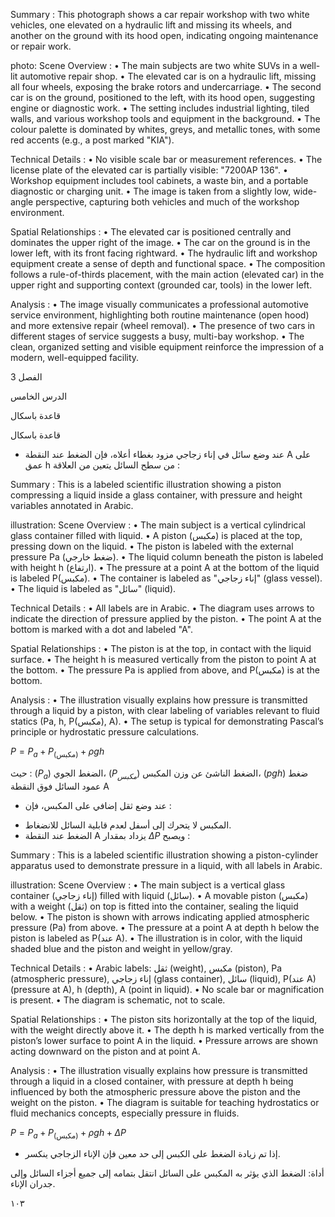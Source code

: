 Summary : This photograph shows a car repair workshop with two white vehicles, one elevated on a hydraulic lift and missing its wheels, and another on the ground with its hood open, indicating ongoing maintenance or repair work.

photo:
Scene Overview :
  • The main subjects are two white SUVs in a well-lit automotive repair shop.
  • The elevated car is on a hydraulic lift, missing all four wheels, exposing the brake rotors and undercarriage.
  • The second car is on the ground, positioned to the left, with its hood open, suggesting engine or diagnostic work.
  • The setting includes industrial lighting, tiled walls, and various workshop tools and equipment in the background.
  • The colour palette is dominated by whites, greys, and metallic tones, with some red accents (e.g., a post marked "KIA").

Technical Details :
  • No visible scale bar or measurement references.
  • The license plate of the elevated car is partially visible: "7200AP 136".
  • Workshop equipment includes tool cabinets, a waste bin, and a portable diagnostic or charging unit.
  • The image is taken from a slightly low, wide-angle perspective, capturing both vehicles and much of the workshop environment.

Spatial Relationships :
  • The elevated car is positioned centrally and dominates the upper right of the image.
  • The car on the ground is in the lower left, with its front facing rightward.
  • The hydraulic lift and workshop equipment create a sense of depth and functional space.
  • The composition follows a rule-of-thirds placement, with the main action (elevated car) in the upper right and supporting context (grounded car, tools) in the lower left.

Analysis :
  • The image visually communicates a professional automotive service environment, highlighting both routine maintenance (open hood) and more extensive repair (wheel removal).
  • The presence of two cars in different stages of service suggests a busy, multi-bay workshop.
  • The clean, organized setting and visible equipment reinforce the impression of a modern, well-equipped facility. <!-- figure, from page 0 (l=0.000,t=0.004,r=0.997,b=0.397), with ID 525466f7-0597-43d6-a50b-eafe9cadf5bb -->

3
الفصل

الدرس الخامس <!-- text, from page 0 (l=0.731,t=0.379,r=0.938,b=0.489), with ID 289800c2-5a2d-4eb5-8dea-90e99d39019b -->

قاعدة باسكال <!-- text, from page 0 (l=0.255,t=0.419,r=0.544,b=0.469), with ID c8eb13e3-df9a-401a-a2bb-64817b46f502 -->

قاعدة باسكال <!-- text, from page 0 (l=0.369,t=0.509,r=0.627,b=0.547), with ID 7c0d4138-56f0-49f9-92dc-f33fe2c487fd -->

* عند وضع سائل في إناء زجاجي مزود بغطاء أعلاه، فإن الضغط عند النقطة A على عمق h من سطح السائل يتعين من العلاقة : <!-- text, from page 0 (l=0.346,t=0.546,r=0.935,b=0.603), with ID 955e43c7-62c1-4844-b57a-642b5aaf9b04 -->

Summary : This is a labeled scientific illustration showing a piston compressing a liquid inside a glass container, with pressure and height variables annotated in Arabic.

illustration:
Scene Overview :
  • The main subject is a vertical cylindrical glass container filled with liquid.
  • A piston (مكبس) is placed at the top, pressing down on the liquid.
  • The piston is labeled with the external pressure Pa (ضغط خارجي).
  • The liquid column beneath the piston is labeled with height h (ارتفاع).
  • The pressure at a point A at the bottom of the liquid is labeled P(مكبس).
  • The container is labeled as "إناء زجاجي" (glass vessel).
  • The liquid is labeled as "سائل" (liquid).

Technical Details :
  • All labels are in Arabic.
  • The diagram uses arrows to indicate the direction of pressure applied by the piston.
  • The point A at the bottom is marked with a dot and labeled "A".

Spatial Relationships :
  • The piston is at the top, in contact with the liquid surface.
  • The height h is measured vertically from the piston to point A at the bottom.
  • The pressure Pa is applied from above, and P(مكبس) is at the bottom.

Analysis :
  • The illustration visually explains how pressure is transmitted through a liquid by a piston, with clear labeling of variables relevant to fluid statics (Pa, h, P(مكبس), A).
  • The setup is typical for demonstrating Pascal’s principle or hydrostatic pressure calculations. <!-- figure, from page 0 (l=0.049,t=0.542,r=0.252,b=0.689), with ID d5370188-e77b-48ae-a179-61cf23bfb4ab -->

$P = P_a + P_{\text{(مكبس)}} + \rho gh$ <!-- text, from page 0 (l=0.353,t=0.605,r=0.589,b=0.646), with ID ccbb948c-dae8-4e57-8e26-b5eecff120c4 -->

حيث : $(P_a)$ الضغط الجوي، $(P_{مكبس})$ الضغط الناشئ عن وزن المكبس،
$(pgh)$ ضغط عمود السائل فوق النقطة A

* عند وضع ثقل إضافي على المكبس، فإن :

- المكبس لا يتحرك إلى أسفل لعدم قابلية السائل للانضغاط.
- الضغط عند النقطة A يزداد بمقدار $\Delta P$ ويصبح : <!-- text, from page 0 (l=0.350,t=0.650,r=0.936,b=0.791), with ID 18630ceb-6a55-4e29-9e70-2fe4f457dd3e -->

Summary : This is a labeled scientific illustration showing a piston-cylinder apparatus used to demonstrate pressure in a liquid, with all labels in Arabic.

illustration:
Scene Overview :
  • The main subject is a vertical glass container (إناء زجاجي) filled with liquid (سائل).
  • A movable piston (مكبس) with a weight (ثقل) on top is fitted into the container, sealing the liquid below.
  • The piston is shown with arrows indicating applied atmospheric pressure (Pa) from above.
  • The pressure at a point A at depth h below the piston is labeled as P(عند A).
  • The illustration is in color, with the liquid shaded blue and the piston and weight in yellow/gray.

Technical Details :
  • Arabic labels: ثقل (weight), مكبس (piston), Pa (atmospheric pressure), إناء زجاجي (glass container), سائل (liquid), P(عند A) (pressure at A), h (depth), A (point in liquid).
  • No scale bar or magnification is present.
  • The diagram is schematic, not to scale.

Spatial Relationships :
  • The piston sits horizontally at the top of the liquid, with the weight directly above it.
  • The depth h is marked vertically from the piston’s lower surface to point A in the liquid.
  • Pressure arrows are shown acting downward on the piston and at point A.

Analysis :
  • The illustration visually explains how pressure is transmitted through a liquid in a closed container, with pressure at depth h being influenced by both the atmospheric pressure above the piston and the weight on the piston.
  • The diagram is suitable for teaching hydrostatics or fluid mechanics concepts, especially pressure in fluids. <!-- figure, from page 0 (l=0.050,t=0.708,r=0.240,b=0.869), with ID 2622f36b-efa4-496b-abed-40d1ee877af4 -->

$P = P_a + P_{\text{(مكبس)}} + \rho gh + \Delta P$ <!-- text, from page 0 (l=0.354,t=0.799,r=0.651,b=0.841), with ID f7b8df09-1f62-45d7-85be-6baa15447752 -->

* إذا تم زيادة الضغط على الكبس إلى حد معين فإن الإناء الزجاجي ينكسر. <!-- text, from page 0 (l=0.342,t=0.846,r=0.934,b=0.875), with ID 01f2c488-252b-4ba1-865c-5eb249a9f07a -->

أداة: الضغط الذي يؤثر به المكبس على السائل انتقل بتمامه إلى جميع أجزاء السائل وإلى جدران الإناء. <!-- text, from page 0 (l=0.109,t=0.877,r=0.923,b=0.905), with ID 1f78915b-54ea-4c35-a72e-47655281fc6e -->

١٠٣ <!-- marginalia, from page 0 (l=0.072,t=0.918,r=0.129,b=0.948), with ID 349e5bcd-de79-437b-aa74-c4ece00eb1bc -->